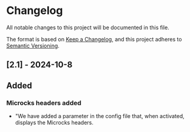 # Changelog

All notable changes to this project will be documented in this file.

The format is based on [Keep a Changelog](https://keepachangelog.com/en/1.0.0/),
and this project adheres to [Semantic Versioning](https://semver.org/spec/v2.0.0.html).

## [2.1] - 2024-10-8

## Added

### Microcks headers added

- "We have added a parameter in the config file that, when activated, displays the Microcks headers.